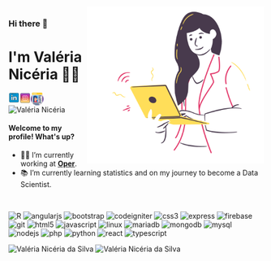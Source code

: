 <img align="right" src="https://raw.githubusercontent.com/ValeriaNiceria/valerianiceria/master/img/girl.png" width="350"/>

### Hi there :wave:
# I'm Valéria Nicéria :woman_technologist:
<a href="https://www.linkedin.com/in/valerianiceria/" target="_blank">
<img align="left" alt="LinkedIn" src="https://raw.githubusercontent.com/ValeriaNiceria/valerianiceria/master/img/icon_linkedin.png" title="LinkedIn" width="22"/>
</a>

<a href="https://www.instagram.com/valeria.niceria.dev/" target="_blank">
<img align="left" alt="Instagram" src="https://raw.githubusercontent.com/ValeriaNiceria/valerianiceria/master/img/icon_instagram.png" title="Instagram" width="22"/>
</a>
  
<a href="https://valerianiceria.github.io/" target="_blank">
<img align="left" alt="Personal Page" src="https://raw.githubusercontent.com/ValeriaNiceria/valerianiceria/master/img/pagina-da-web.png" title="Personal Page" width="25"/>
</a>

<span align="left"> <img src="https://komarev.com/ghpvc/?username=valerianiceria" alt="Valéria Nicéria" /> </span>



#### Welcome to my profile! What's up?

- :woman_technologist: I’m currently working at <b><a href="https://operdata.com.br/" target="_blank" title="Oper">Oper</a></b>.
- :books: I’m currently learning statistics and on my journey to become a Data Scientist.

<br/>

<p align="left"><img src="https://www.rmining.com.br/wp-content/uploads/2015/08/RStudio-Ball.png" alt="R" title="R" width="25" height="25"/> <img src="https://devicons.github.io/devicon/devicon.git/icons/angularjs/angularjs-original.svg" alt="angularjs" title="Angular" width="25" height="25"/> <img src="https://devicons.github.io/devicon/devicon.git/icons/bootstrap/bootstrap-plain.svg" alt="bootstrap" title="Bootstrap" width="25" height="25"/> <img src="https://cdn.worldvectorlogo.com/logos/codeigniter.svg" alt="codeigniter" title="CodeIgniter" width="25" height="25"/> <img src="https://devicons.github.io/devicon/devicon.git/icons/css3/css3-original-wordmark.svg" alt="css3" width="25" height="25"/> <img src="https://devicons.github.io/devicon/devicon.git/icons/express/express-original-wordmark.svg" alt="express" width="25" height="25"/> <img src="https://www.vectorlogo.zone/logos/firebase/firebase-icon.svg" alt="firebase" title="Firebase" width="25" height="25"/> <img src="https://www.vectorlogo.zone/logos/git-scm/git-scm-icon.svg" alt="git" title="Git" width="25" height="25"/> <img src="https://devicons.github.io/devicon/devicon.git/icons/html5/html5-original-wordmark.svg" alt="html5" title="HTML5" width="25" height="25"/> <img src="https://devicons.github.io/devicon/devicon.git/icons/javascript/javascript-original.svg" alt="javascript" title="JavaScript" width="25" height="25"/> <img src="https://devicons.github.io/devicon/devicon.git/icons/linux/linux-original.svg" alt="linux" title="Linux" width="25" height="25"/> <img src="https://www.vectorlogo.zone/logos/mariadb/mariadb-icon.svg" alt="mariadb" title="MariaDB" width="25" height="25"/> <img src="https://devicons.github.io/devicon/devicon.git/icons/mongodb/mongodb-original-wordmark.svg" alt="mongodb" title="MongoDB" width="25" height="25"/> <img src="https://devicons.github.io/devicon/devicon.git/icons/mysql/mysql-original-wordmark.svg" alt="mysql" title="MySQL" width="25" height="25"/> <img src="https://devicons.github.io/devicon/devicon.git/icons/nodejs/nodejs-original-wordmark.svg" alt="nodejs" title="NodeJS" width="25" height="25"/> <img src="https://devicons.github.io/devicon/devicon.git/icons/php/php-original.svg" alt="php" title="PHP" width="25" height="25"/> <img src="https://devicons.github.io/devicon/devicon.git/icons/python/python-original.svg" alt="python" title="Python" width="25" height="25"/> <img src="https://devicons.github.io/devicon/devicon.git/icons/react/react-original-wordmark.svg" alt="react" title="React" width="25" height="25"/> <img src="https://devicons.github.io/devicon/devicon.git/icons/typescript/typescript-original.svg" alt="typescript" title="TypeScript" width="25" height="25"/></p> 

<p align="left">
  <img src="https://github-readme-stats.vercel.app/api?username=valerianiceria&show_icons=true" alt="Valéria Nicéria da Silva" style="max-width:50%; width:50%;">
  <img src="https://github-readme-stats.vercel.app/api/top-langs/?username=valerianiceria&layout=compact&hide=html" alt="Valéria Nicéria da Silva" style="max-width:50%; width:50%;" />
</p>



<!--
**ValeriaNiceria/valerianiceria** is a ✨ _special_ ✨ repository because its `README.md` (this file) appears on your GitHub profile.

Here are some ideas to get you started:

- 🔭 I’m currently working on <a href="https://operdata.com.br/" target="_blank">Oper</a>
- 🌱 I’m currently learning ...
- 👯 I’m looking to collaborate on ...
- 🤔 I’m looking for help with ...
- 💬 Ask me about ...
- 📫 How to reach me: ...
- 😄 Pronouns: ...
- ⚡ Fun fact: ...
-->
